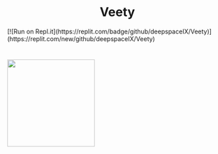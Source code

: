 <h1 align="center">
  Veety
</h1>
<a display = "inline-block">
[![Run on Repl.it](https://replit.com/badge/github/deepspaceIX/Veety)](https://replit.com/new/github/deepspaceIX/Veety)
</a>
<h1 align="right>
Open-sourced text based GUI system written for C programming. Needs C standard library.
</h1>




<h1 align="center">
  <img src="https://i.imgur.com/yjolhnx.png" width="200px">
 </h1>
